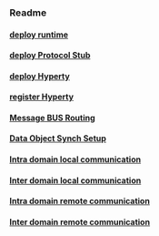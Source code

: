 ### Readme

#### [deploy runtime](deploy-runtime.md)

#### [deploy Protocol Stub](deploy-protostub.md)

#### [deploy Hyperty](deploy-hyperty.md)

#### [register Hyperty](register-hyperty.md)

#### [Message BUS Routing](bus-msg-routing.md)

#### [Data Object Synch Setup](create-sync-data-object.md)

#### [Intra domain local communication](intra-local-comm.md)

#### [Inter domain local communication](inter-local-comm.md)

#### [Intra domain remote communication](intra-remote-comm.md)

#### [Inter domain remote communication](inter-remote-comm.md)
